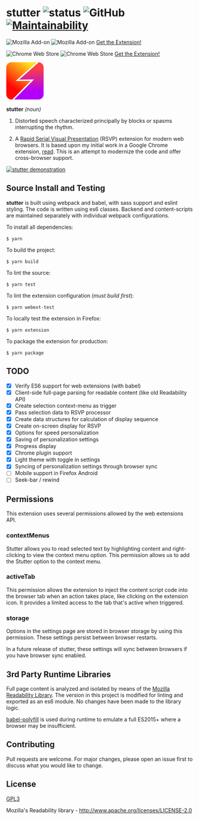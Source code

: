 # stutter ![status](https://travis-ci.com/jamestomasino/stutter.svg?branch=master) ![GitHub](https://img.shields.io/github/license/jamestomasino/stutter.svg) [![Maintainability](https://api.codeclimate.com/v1/badges/a4d5b54b3cf91c6a2b3e/maintainability)](https://codeclimate.com/github/jamestomasino/stutter/maintainability)

![Mozilla Add-on](https://img.shields.io/amo/users/stutter.svg?label=Firefox%20Users) ![Mozilla Add-on](https://img.shields.io/amo/stars/stutter.svg) [Get the Extension!](https://addons.mozilla.org/en-US/firefox/addon/stutter/)

![Chrome Web Store](https://img.shields.io/chrome-web-store/users/fbapmaboedchhgjolcnpfgoanbfajchl.svg?label=Chrome%20Users) ![Chrome Web Store](https://img.shields.io/chrome-web-store/stars/fbapmaboedchhgjolcnpfgoanbfajchl.svg) [Get the Extension!](https://chrome.google.com/webstore/detail/stutter/fbapmaboedchhgjolcnpfgoanbfajchl)

<a href="https://addons.mozilla.org/en-US/firefox/addon/stutter/"><img src="./icons/stutter.svg" width="100"></a>

**stutter** _(noun)_

1. Distorted speech characterized principally by blocks or spasms interrupting the rhythm.

2. A [Rapid Serial Visual Presentation](https://en.wikipedia.org/wiki/Rapid_serial_visual_presentation) (RSVP) extension for modern web browsers. It is based upon my initial work in a Google Chrome extension, [read](https://github.com/jamestomasino/read_plugin). This is an attempt to modernize the code and offer cross-browser support.

[![stutter demonstration](https://i.imgur.com/hGocwaV.png)](https://www.youtube.com/watch?v=UJwFdPYbRRg)

## Source Install and Testing

**stutter** is built using webpack and babel, with sass support and eslint styling. The code is written using es6 classes. Backend and content-scripts are maintained separately with individual webpack configurations.

To install all dependencies:

    $ yarn

To build the project:

    $ yarn build

To lint the source:

    $ yarn test

To lint the extension configuration (_must build first_):

    $ yarn webext-test

To locally test the extension in Firefox:

    $ yarn extension

To package the extension for production:

    $ yarn package

## TODO

- [x] Verify ES6 support for web extensions (with babel)
- [x] Client-side full-page parsing for readable content (like old Readability API)
- [x] Create selection context-menu as trigger
- [x] Pass selection data to RSVP processor
- [x] Create data structures for calculation of display sequence
- [x] Create on-screen display for RSVP
- [x] Options for speed personalization
- [x] Saving of personalization settings
- [x] Progress display
- [x] Chrome plugin support
- [x] Light theme with toggle in settings
- [x] Syncing of personalization settings through browser sync
- [ ] Mobile support in Firefox Android
- [ ] Seek-bar / rewind

## Permissions

This extension uses several permissions allowed by the web extensions API.

### contextMenus

Stutter allows you to read selected text by highlighting content and right-clicking to view the context menu option. This permission allows us to add the Stutter option to the context menu.

### activeTab

This permission allows the extension to inject the content script code into the browser tab when an action takes place, like clicking on the extension icon. It provides a limited access to the tab that's active when triggered.

### storage

Options in the settings page are stored in browser storage by using this permission. These settings persist between browser restarts.

In a future release of stutter, these settings will sync between browsers if you have browser sync enabled.

## 3rd Party Runtime Libraries

Full page content is analyzed and isolated by means of the [Mozilla Readability Library](https://github.com/mozilla/readability). The version in this project is modified for linting and exported as an es6 module. No changes have been made to the library logic.

[babel-polyfill](https://babeljs.io/docs/en/babel-polyfill) is used during runtime to emulate a full ES2015+ where a browser may be insufficient.

## Contributing

Pull requests are welcome. For major changes, please open an issue first to
discuss what you would like to change.

## License

[GPL3](LICENSE)

Mozilla's Readability library - http://www.apache.org/licenses/LICENSE-2.0
